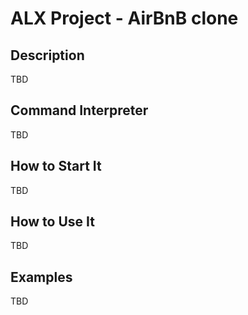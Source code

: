 # ALX Project - AirBnB clone

## Description

TBD

## Command Interpreter

TBD

## How to Start It

TBD

## How to Use It

TBD

## Examples

TBD